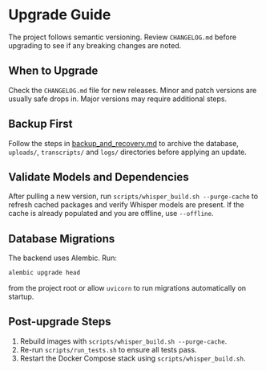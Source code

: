 # Upgrade Guide

The project follows semantic versioning. Review `CHANGELOG.md` before upgrading to see if any breaking changes are noted.

## When to Upgrade

Check the `CHANGELOG.md` file for new releases. Minor and patch versions are usually safe drops in. Major versions may require additional steps.

## Backup First

Follow the steps in [backup_and_recovery.md](backup_and_recovery.md) to archive the database, `uploads/`, `transcripts/` and `logs/` directories before applying an update.

## Validate Models and Dependencies

After pulling a new version, run `scripts/whisper_build.sh --purge-cache` to refresh cached packages and verify Whisper models are present. If the cache is already populated and you are offline, use `--offline`.

## Database Migrations

The backend uses Alembic. Run:
```bash
alembic upgrade head
```
from the project root or allow `uvicorn` to run migrations automatically on startup.

## Post-upgrade Steps

1. Rebuild images with `scripts/whisper_build.sh --purge-cache`.
2. Re-run `scripts/run_tests.sh` to ensure all tests pass.
3. Restart the Docker Compose stack using `scripts/whisper_build.sh`.
